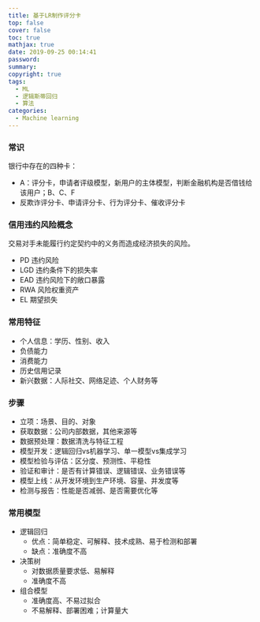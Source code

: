 ```yaml
---
title: 基于LR制作评分卡
top: false
cover: false
toc: true
mathjax: true
date: 2019-09-25 00:14:41
password:
summary:
copyright: true
tags:
  - ML
  - 逻辑斯蒂回归
  - 算法
categories:
  - Machine learning
---
```


### 常识

银行中存在的四种卡：

- A：评分卡，申请者评级模型，新用户的主体模型，判断金融机构是否借钱给该用户；B、C、F
- 反欺诈评分卡、申请评分卡、行为评分卡、催收评分卡

### 信用违约风险概念

 交易对手未能履行约定契约中的义务而造成经济损失的风险。

- PD  违约风险
- LGD  违约条件下的损失率
- EAD  违约风险下的敞口暴露
- RWA 风险权重资产
- EL 期望损失

### 常用特征

- 个人信息：学历、性别、收入
- 负债能力
- 消费能力
- 历史信用记录
- 新兴数据：人际社交、网络足迹、个人财务等



<!-- MORE -->

### 步骤

- 立项：场景、目的、对象
- 获取数据：公司内部数据，其他来源等
- 数据预处理：数据清洗与特征工程
- 模型开发：逻辑回归vs机器学习、单一模型vs集成学习
- 模型检验与评估：区分度、预测性、平稳性
- 验证和审计：是否有计算错误、逻辑错误、业务错误等
- 模型上线：从开发环境到生产环境、容量、并发度等
- 检测与报告：性能是否减弱、是否需要优化等

### 常用模型

- 逻辑回归
  - 优点：简单稳定、可解释、技术成熟、易于检测和部署
  - 缺点：准确度不高
- 决策树
  - 对数据质量要求低、易解释
  - 准确度不高
- 组合模型
  - 准确度高、不易过拟合
  - 不易解释、部署困难；计算量大